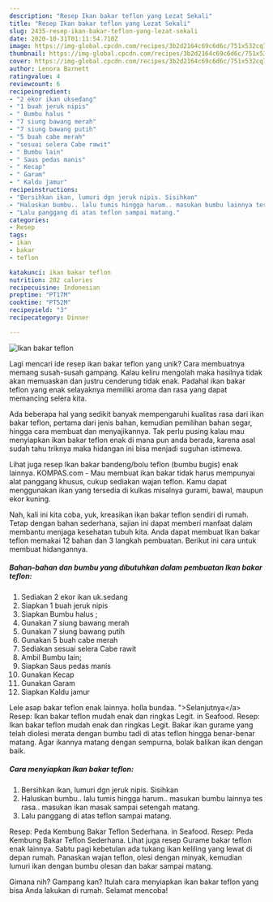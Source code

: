 ```yaml
---
description: "Resep Ikan bakar teflon yang Lezat Sekali"
title: "Resep Ikan bakar teflon yang Lezat Sekali"
slug: 2435-resep-ikan-bakar-teflon-yang-lezat-sekali
date: 2020-10-31T01:11:54.710Z
image: https://img-global.cpcdn.com/recipes/3b2d2164c69c6d6c/751x532cq70/ikan-bakar-teflon-foto-resep-utama.jpg
thumbnail: https://img-global.cpcdn.com/recipes/3b2d2164c69c6d6c/751x532cq70/ikan-bakar-teflon-foto-resep-utama.jpg
cover: https://img-global.cpcdn.com/recipes/3b2d2164c69c6d6c/751x532cq70/ikan-bakar-teflon-foto-resep-utama.jpg
author: Lenora Barnett
ratingvalue: 4
reviewcount: 6
recipeingredient:
- "2 ekor ikan uksedang"
- "1 buah jeruk nipis"
- " Bumbu halus "
- "7 siung bawang merah"
- "7 siung bawang putih"
- "5 buah cabe merah"
- "sesuai selera Cabe rawit"
- " Bumbu lain"
- " Saus pedas manis"
- " Kecap"
- " Garam"
- " Kaldu jamur"
recipeinstructions:
- "Bersihkan ikan, lumuri dgn jeruk nipis. Sisihkan"
- "Haluskan bumbu.. lalu tumis hingga harum.. masukan bumbu lainnya tes rasa.. masukan ikan masak sampai setengah matang."
- "Lalu panggang di atas teflon sampai matang."
categories:
- Resep
tags:
- ikan
- bakar
- teflon

katakunci: ikan bakar teflon 
nutrition: 202 calories
recipecuisine: Indonesian
preptime: "PT17M"
cooktime: "PT52M"
recipeyield: "3"
recipecategory: Dinner

---
```



![Ikan bakar teflon](https://img-global.cpcdn.com/recipes/3b2d2164c69c6d6c/751x532cq70/ikan-bakar-teflon-foto-resep-utama.jpg)

Lagi mencari ide resep ikan bakar teflon yang unik? Cara membuatnya memang susah-susah gampang. Kalau keliru mengolah maka hasilnya tidak akan memuaskan dan justru cenderung tidak enak. Padahal ikan bakar teflon yang enak selayaknya memiliki aroma dan rasa yang dapat memancing selera kita.

Ada beberapa hal yang sedikit banyak mempengaruhi kualitas rasa dari ikan bakar teflon, pertama dari jenis bahan, kemudian pemilihan bahan segar, hingga cara membuat dan menyajikannya. Tak perlu pusing kalau mau menyiapkan ikan bakar teflon enak di mana pun anda berada, karena asal sudah tahu triknya maka hidangan ini bisa menjadi suguhan istimewa.

Lihat juga resep Ikan bakar bandeng/bolu teflon (bumbu bugis) enak lainnya. KOMPAS.com - Mau membuat ikan bakar tidak harus mempunyai alat panggang khusus, cukup sediakan wajan teflon. Kamu dapat menggunakan ikan yang tersedia di kulkas misalnya gurami, bawal, maupun ekor kuning.


Nah, kali ini kita coba, yuk, kreasikan ikan bakar teflon sendiri di rumah. Tetap dengan bahan sederhana, sajian ini dapat memberi manfaat dalam membantu menjaga kesehatan tubuh kita. Anda dapat membuat Ikan bakar teflon memakai 12 bahan dan 3 langkah pembuatan. Berikut ini cara untuk membuat hidangannya.

<!--inarticleads1-->

##### Bahan-bahan dan bumbu yang dibutuhkan dalam pembuatan Ikan bakar teflon:

1. Sediakan 2 ekor ikan uk.sedang
1. Siapkan 1 buah jeruk nipis
1. Siapkan  Bumbu halus ;
1. Gunakan 7 siung bawang merah
1. Gunakan 7 siung bawang putih
1. Gunakan 5 buah cabe merah
1. Sediakan sesuai selera Cabe rawit
1. Ambil  Bumbu lain;
1. Siapkan  Saus pedas manis
1. Gunakan  Kecap
1. Gunakan  Garam
1. Siapkan  Kaldu jamur


Lele asap bakar teflon enak lainnya. holla bundaa. &#34;&gt;Selanjutnya&lt;/a&gt; Resep: Ikan bakar teflon mudah enak dan ringkas Legit. in Seafood. Resep: Ikan bakar teflon mudah enak dan ringkas Legit. Bakar ikan gurame yang telah diolesi merata dengan bumbu tadi di atas teflon hingga benar-benar matang. Agar ikannya matang dengan sempurna, bolak balikan ikan dengan baik. 

<!--inarticleads2-->

##### Cara menyiapkan Ikan bakar teflon:

1. Bersihkan ikan, lumuri dgn jeruk nipis. Sisihkan
1. Haluskan bumbu.. lalu tumis hingga harum.. masukan bumbu lainnya tes rasa.. masukan ikan masak sampai setengah matang.
1. Lalu panggang di atas teflon sampai matang.


Resep: Peda Kembung Bakar Teflon Sederhana. in Seafood. Resep: Peda Kembung Bakar Teflon Sederhana. Lihat juga resep Gurame bakar teflon enak lainnya. Sabtu pagi kebetulan ada tukang ikan keliling yang lewat di depan rumah. Panaskan wajan teflon, olesi dengan minyak, kemudian lumuri ikan dengan bumbu olesan dan bakar sampai matang. 

Gimana nih? Gampang kan? Itulah cara menyiapkan ikan bakar teflon yang bisa Anda lakukan di rumah. Selamat mencoba!
